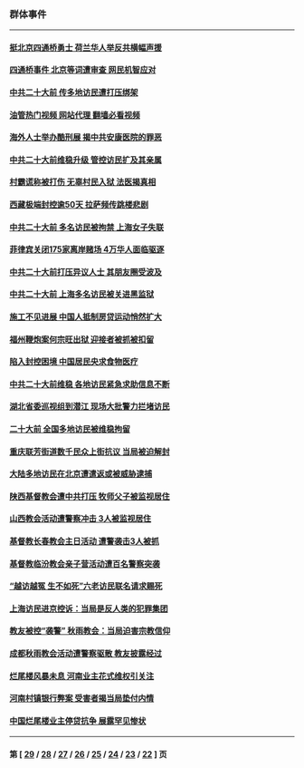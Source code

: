 ### 群体事件
---
#### [挺北京四通桥勇士 荷兰华人举反共横幅声援](../../pages/ncid279/n13846812.md?10181245) 
#### [四通桥事件 北京等词遭审查 网民机智应对](../../pages/ncid279/n13845578.md?10181245) 
#### [中共二十大前 传多地访民遭打压绑架](../../pages/ncid279/n13843740.md?10181245) 
#### [油管热门视频 网站代理 翻墙必看视频](http://132.145.103.77:81/youtube.html?10181245)
#### [海外人士举办酷刑展 揭中共安康医院的罪恶](../../pages/ncid279/n13842499.md?10181245) 
#### [中共二十大前维稳升级 管控访民扩及其亲属](../../pages/ncid279/n13842240.md?10181245) 
#### [村霸谎称被打伤 无辜村民入狱 法医揭真相](../../pages/ncid279/n13838149.md?10181245) 
#### [西藏极端封控逾50天 拉萨频传跳楼悲剧](../../pages/ncid279/n13836551.md?10181245) 
#### [中共二十大前 多名访民被拘禁 上海女子失联](../../pages/ncid279/n13834363.md?10181245) 
#### [菲律宾关闭175家离岸赌场 4万华人面临驱逐](../../pages/ncid279/n13833169.md?10181245) 
#### [中共二十大前打压异议人士 其朋友圈受波及](../../pages/ncid279/n13833136.md?10181245) 
#### [中共二十大前 上海多名访民被关进黑监狱](../../pages/ncid279/n13829500.md?10181245) 
#### [施工不见进展 中国人抵制房贷运动悄然扩大](../../pages/ncid279/n13828435.md?10181245) 
#### [福州鞭炮案何宗旺出狱 迎接者被抓被扣留](../../pages/ncid279/n13824304.md?10181245) 
#### [陷入封控困境 中国居民央求食物医疗](../../pages/ncid279/n13823589.md?10181245) 
#### [中共二十大前维稳 各地访民紧急求助信息不断](../../pages/ncid279/n13822888.md?10181245) 
#### [湖北省委巡视组到潜江 现场大批警力拦堵访民](../../pages/ncid279/n13820243.md?10181245) 
#### [二十大前 全国多地访民被维稳拘留](../../pages/ncid279/n13819431.md?10181245) 
#### [重庆联芳街道数千民众上街抗议 当局被迫解封](../../pages/ncid279/n13812220.md?10181245) 
#### [大陆多地访民在北京遭遣返或被威胁逮捕](../../pages/ncid279/n13812104.md?10181245) 
#### [陕西基督教会遭中共打压 牧师父子被监视居住](../../pages/ncid279/n13811611.md?10181245) 
#### [山西教会活动遭警察冲击 3人被监视居住](../../pages/ncid279/n13808966.md?10181245) 
#### [基督教长春教会主日活动 遭警袭击3人被抓](../../pages/ncid279/n13806935.md?10181245) 
#### [基督教临汾教会亲子营活动遭百名警察突袭](../../pages/ncid279/n13806527.md?10181245) 
#### [“越访越冤 生不如死”六老访民联名请求赐死](../../pages/ncid279/n13805907.md?10181245) 
#### [上海访民进京控诉：当局是反人类的犯罪集团](../../pages/ncid279/n13803858.md?10181245) 
#### [教友被控“袭警” 秋雨教会：当局迫害宗教信仰](../../pages/ncid279/n13803563.md?10181245) 
#### [成都秋雨教会活动遭警察驱散 教友披露经过](../../pages/ncid279/n13802541.md?10181245) 
#### [烂尾楼风暴未息 河南业主花式维权引关注](../../pages/ncid279/n13794519.md?10181245) 
#### [河南村镇银行弊案 受害者揭当局垫付内情](../../pages/ncid279/n13791990.md?10181245) 
#### [中国烂尾楼业主停贷抗争 展露罕见惨状](../../pages/ncid279/n13787794.md?10181245) 

---
#### 第 [ [29](./29.md?10181245) / [28](./28.md?10181245) / [27](./27.md?10181245) / [26](./26.md?10181245) / [25](./25.md?10181245) / [24](./24.md?10181245) / [23](./23.md?10181245) / [22](./22.md?10181245) ] 页

